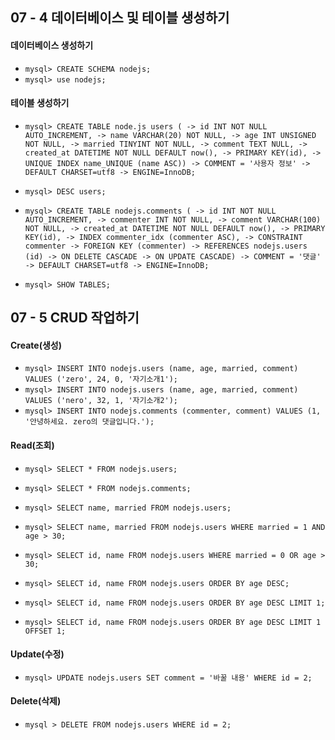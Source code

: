 ## 07 - 4 데이터베이스 및 테이블 생성하기

#### 데이터베이스 생성하기
- `mysql> CREATE SCHEMA nodejs;`
- `mysql> use nodejs;`

#### 테이블 생성하기

- `mysql> CREATE TABLE node.js users (
  -> id INT NOT NULL AUTO_INCREMENT,
  -> name VARCHAR(20) NOT NULL,
  -> age INT UNSIGNED NOT NULL,
  -> married TINYINT NOT NULL,
  -> comment TEXT NULL,
  -> created_at DATETIME NOT NULL DEFAULT now(),
  -> PRIMARY KEY(id),
  -> UNIQUE INDEX name_UNIQUE (name ASC))
  -> COMMENT = '사용자 정보'
  -> DEFAULT CHARSET=utf8
  -> ENGINE=InnoDB;`

- `mysql> DESC users;`

- `mysql> CREATE TABLE nodejs.comments (
  -> id INT NOT NULL AUTO_INCREMENT,
  -> commenter INT NOT NULL,
  -> comment VARCHAR(100) NOT NULL,
  -> created_at DATETIME NOT NULL DEFAULT now(),
  -> PRIMARY KEY(id),
  -> INDEX commenter_idx (commenter ASC),
  -> CONSTRAINT commenter
  -> FOREIGN KEY (commenter)
  -> REFERENCES nodejs.users (id)
  -> ON DELETE CASCADE
  -> ON UPDATE CASCADE)
  -> COMMENT = '댓글'
  -> DEFAULT CHARSET=utf8
  -> ENGINE=InnoDB;`

- `mysql> SHOW TABLES;`

## 07 - 5 CRUD 작업하기

#### Create(생성)

- `mysql> INSERT INTO nodejs.users (name, age, married, comment) VALUES ('zero', 24, 0, '자기소개1');`
- `mysql> INSERT INTO nodejs.users (name, age, married, comment) VALUES ('nero', 32, 1, '자기소개2');`
- `mysql> INSERT INTO nodejs.comments (commenter, comment) VALUES (1, '안녕하세요. zero의 댓글입니다.');`

#### Read(조회)

- `mysql> SELECT * FROM nodejs.users;`
- `mysql> SELECT * FROM nodejs.comments;`

- `mysql> SELECT name, married FROM nodejs.users;`

- `mysql> SELECT name, married FROM nodejs.users WHERE married = 1 AND age > 30;`
- `mysql> SELECT id, name FROM nodejs.users WHERE married = 0 OR age > 30;`

- `mysql> SELECT id, name FROM nodejs.users ORDER BY age DESC;`
- `mysql> SELECT id, name FROM nodejs.users ORDER BY age DESC LIMIT 1;`
- `mysql> SELECT id, name FROM nodejs.users ORDER BY age DESC LIMIT 1 OFFSET 1;`

#### Update(수정)
- `mysql> UPDATE nodejs.users SET comment = '바꿀 내용' WHERE id = 2;`

#### Delete(삭제)
- `mysql > DELETE FROM nodejs.users WHERE id = 2;`
